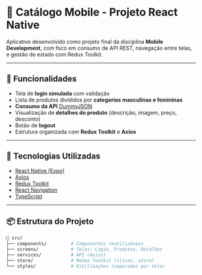 # 📱 Catálogo Mobile - Projeto React Native

Aplicativo desenvolvido como projeto final da disciplina **Mobile Development**, com foco em consumo de API REST, navegação entre telas, e gestão de estado com Redux Toolkit.

---

## 🚀 Funcionalidades

- Tela de **login simulada** com validação
- Lista de produtos divididos por **categorias masculinas e femininas**
- **Consumo da API** [DummyJSON](https://dummyjson.com/)
- Visualização de **detalhes do produto** (descrição, imagem, preço, desconto)
- Botão de **logout**
- Estrutura organizada com **Redux Toolkit** e **Axios**

---

## 🧠 Tecnologias Utilizadas

- [React Native (Expo)](https://expo.dev/)
- [Axios](https://axios-http.com/)
- [Redux Toolkit](https://redux-toolkit.js.org/)
- [React Navigation](https://reactnavigation.org/)
- [TypeScript](https://www.typescriptlang.org/)

---

## 📦 Estrutura do Projeto

```bash
📁 src/
├── components/         # Componentes reutilizáveis
├── screens/            # Telas: Login, Produtos, Detalhes
├── services/           # API (Axios)
├── store/              # Redux Toolkit (slices, store)
└── styles/             # Estilizações (separadas por tela)
